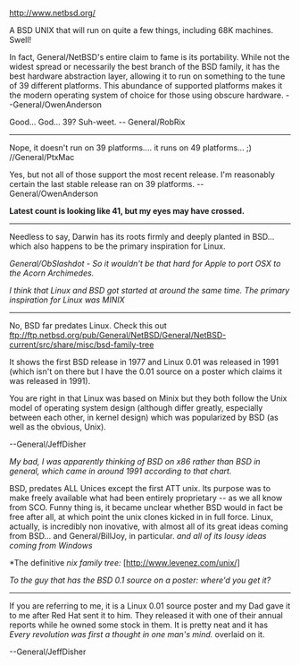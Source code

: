 

http://www.netbsd.org/

A BSD UNIX that will run on quite a few things, including 68K machines. Swell!

In fact, General/NetBSD's entire claim to fame is its portability.  While not the widest spread or necessarily the best branch of the BSD family, it has the best hardware abstraction layer, allowing it to run on something to the tune of 39 different platforms.  This abundance of supported platforms makes it the modern operating system of choice for those using obscure hardware. --General/OwenAnderson

Good... God... 39? Suh-weet. -- General/RobRix

----

Nope, it doesn't run on 39 platforms.... it runs on 49 platforms... ;)
//General/PtxMac

Yes, but not all of those support the most recent release.  I'm reasonably certain the last stable release ran on 39 platforms. --General/OwenAnderson

**Latest count is looking like 41, but my eyes may have crossed.**

----
Needless to say, Darwin has its roots firmly and deeply planted in BSD... which also happens to be the primary inspiration for Linux.

*General/ObSlashdot - So it wouldn't be that hard for Apple to port OSX to the Acorn Archimedes.*

*I think that Linux and BSD got started at around the same time. The primary inspiration for Linux was MINIX*

----

No, BSD far predates Linux.  Check this out
ftp://ftp.netbsd.org/pub/General/NetBSD/General/NetBSD-current/src/share/misc/bsd-family-tree

It shows the first BSD release in 1977 and Linux 0.01 was released in 1991 (which isn't on there but I have the 0.01 source on a poster which claims it was released in 1991).

You are right in that Linux was based on Minix but they both follow the Unix model of operating system design (although differ greatly, especially between each other, in kernel design) which was popularized by BSD (as well as the obvious, Unix).

--General/JeffDisher

*My bad, I was apparently thinking of BSD on x86 rather than BSD in general, which came in around 1991 according to that chart.*

BSD, predates ALL Unices except the first ATT unix.  Its purpose was to make freely available what had been entirely proprietary -- as we all know from SCO.  Funny thing is, it became unclear whether BSD would in fact be free after all, at which point the unix clones kicked in in full force.  Linux, actually, is incredibly non inovative, with almost all of its great ideas coming from BSD... and General/BillJoy, in particular. *and all of its lousy ideas coming from Windows*

*The definitive *nix family tree:* [http://www.levenez.com/unix/]

*To the guy that has the BSD 0.1 source on a poster: where'd you get it?*

----

If you are referring to me, it is a Linux 0.01 source poster and my Dad gave it to me after Red Hat sent it to him.  They released it with one of their annual reports while he owned some stock in them.  It is pretty neat and it has *Every revolution was first a thought in one man's mind.* overlaid on it.

--General/JeffDisher